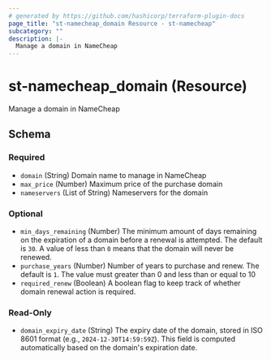```yaml
---
# generated by https://github.com/hashicorp/terraform-plugin-docs
page_title: "st-namecheap_domain Resource - st-namecheap"
subcategory: ""
description: |-
  Manage a domain in NameCheap
---
```


# st-namecheap_domain (Resource)

Manage a domain in NameCheap



<!-- schema generated by tfplugindocs -->
## Schema

### Required

- `domain` (String) Domain name to manage in NameCheap
- `max_price` (Number) Maximum price of the purchase domain
- `nameservers` (List of String) Nameservers for the domain

### Optional

- `min_days_remaining` (Number) The minimum amount of days remaining on the expiration of a domain before a renewal is attempted. The default is `30`. A value of less than `0` means that the domain will never be renewed.
- `purchase_years` (Number) Number of years to purchase and renew. The default is `1`. The value must greater than 0 and less than or equal to 10
- `required_renew` (Boolean) A boolean flag to keep track of whether domain renewal action is required.

### Read-Only

- `domain_expiry_date` (String) The expiry date of the domain, stored in ISO 8601 format (e.g., `2024-12-30T14:59:59Z`). This field is computed automatically based on the domain's expiration date.
